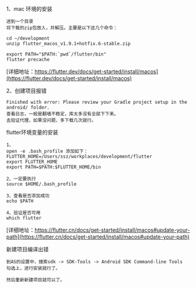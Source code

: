 1、mac 环境的安装
```
进到一个目录
将下载的zip包放入，并解压。主要是以下这几个命令：

cd ~/development
unzip flutter_macos_v1.9.1+hotfix.6-stable.zip  

export PATH="$PATH:`pwd`/flutter/bin"
flutter precache
```
[详细地址：https://flutter.dev/docs/get-started/install/macos](https://flutter.dev/docs/get-started/install/macos)

2、创建项目报错
```
Finished with error: Please review your Gradle project setup in the android/ folder.
查看日志，一般是翻墙不稳定，库太多没有全部下下来。
去验证代理，如果没问题，多下载几次就行。
```

flutter环境变量的安装
```
1、
open -e .bash_profile 添加如下：
FLUTTER_HOME=/Users/ssz/workplaces/development/flutter
export FLUTTER_HOME
export PATH=$PATH:$FLUTTER_HOME/bin

2、一定要执行
source $HOME/.bash_profile

3、查看是否添加成功
echo $PATH

4、验证是否可用
which flutter

```
[详细地址：https://flutter.cn/docs/get-started/install/macos#update-your-path](https://flutter.cn/docs/get-started/install/macos#update-your-path)

新建项目编译出错
```
到AS的设置中，搜索sdk -> SDK-Tools -> Android SDK Command-line Tools
勾选上，进行安装就行了。

然后重新新建项目就可以了。

```